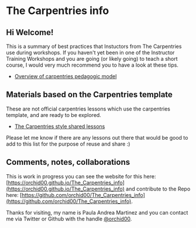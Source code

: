 # The Carpentries info

## Hi Welcome! 

This is a summary of best practices that Instuctors from The Carpentries use during workshops. If you haven't yet been in one of the Instructor Training Workshops and you are going (or likely going) to teach a short course, I would very much recommend you to have a look at these tips.

* [Overview of carpentries pedagogic model](https://orchid00.github.io/The_Carpentries_info/overview-of-carpentries-pedagogic-model)


## Materials based on the Carpentries template
These are not official carpentries lessons which use the carpentries template, and are ready to be explored.
* [The Carpentries style shared lessons](https://orchid00.github.io/The_Carpentries_info/carpentries_style_shared_lessons)

Please let me know if there are any lessons out there that would be good to add to this list for the purpose of reuse and share :) 

## Comments, notes, collaborations
This is work in progress you can see the website for this here: [https://orchid00.github.io/The_Carpentries_info](https://orchid00.github.io/The_Carpentries_info) and contribute to the Repo here: [https://github.com/orchid00/The_Carpentries_info](https://github.com/orchid00/The_Carpentries_info).

Thanks for visiting, my name is Paula Andrea Martinez and you can contact me via Twitter or Github with the handle [@orchid00](@orchid00).
